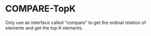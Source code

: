 # COMPARE-TopK
Only use an interface called "compare" to get the ordinal relation of elements and get the top K elements.
